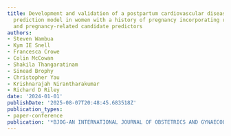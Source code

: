 ```yaml
---
title: Development and validation of a postpartum cardiovascular disease (CVD) risk
  prediction model in women with a history of pregnancy incorporating reproductive
  and pregnancy-related candidate predictors
authors:
- Steven Wambua
- Kym IE Snell
- Francesca Crowe
- Colin McCowan
- Shakila Thangaratinam
- Sinead Brophy
- Christopher Yau
- Krishnarajah Nirantharakumar
- Richard D Riley
date: '2024-01-01'
publishDate: '2025-08-07T20:48:45.683518Z'
publication_types:
- paper-conference
publication: '*BJOG-AN INTERNATIONAL JOURNAL OF OBSTETRICS AND GYNAECOLOGY*'
---
```

